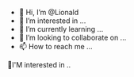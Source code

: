 - 👋 Hi, I’m @Lionald
- 👀 I’m interested in ...
- 🌱 I’m currently learning ...
- 💞️ I’m looking to collaborate on ...
- 📫 How to reach me ...

<!---
Lionald/Lionald is a ✨ special ✨ repository because its `README.md` (this file) appears on your GitHub profile.
You can click the Preview link to take a look at your changes.
--->👀I'M interested in ..

